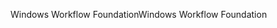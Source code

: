 <span data-ttu-id="0e8e9-101">Windows Workflow Foundation</span><span class="sxs-lookup"><span data-stu-id="0e8e9-101">Windows Workflow Foundation</span></span>